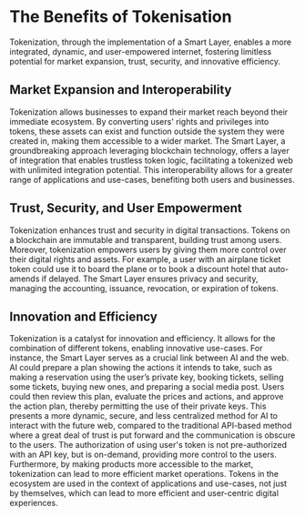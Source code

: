# The Benefits of Tokenisation

Tokenization, through the implementation of a Smart Layer, enables a more integrated, dynamic, and user-empowered internet, fostering limitless potential for market expansion, trust, security, and innovative efficiency.

## Market Expansion and Interoperability

Tokenization allows businesses to expand their market reach beyond their immediate ecosystem. By converting users' rights and privileges into tokens, these assets can exist and function outside the system they were created in, making them accessible to a wider market. The Smart Layer, a groundbreaking approach leveraging blockchain technology, offers a layer of integration that enables trustless token logic, facilitating a tokenized web with unlimited integration potential. This interoperability allows for a greater range of applications and use-cases, benefiting both users and businesses.

## Trust, Security, and User Empowerment

Tokenization enhances trust and security in digital transactions. Tokens on a blockchain are immutable and transparent, building trust among users. Moreover, tokenization empowers users by giving them more control over their digital rights and assets. For example, a user with an airplane ticket token could use it to board the plane or to book a discount hotel that auto-amends if delayed. The Smart Layer ensures privacy and security, managing the accounting, issuance, revocation, or expiration of tokens.

## Innovation and Efficiency

Tokenization is a catalyst for innovation and efficiency. It allows for the combination of different tokens, enabling innovative use-cases. For instance, the Smart Layer serves as a crucial link between AI and the web. AI could prepare a plan showing the actions it intends to take, such as making a reservation using the user’s private key, booking tickets, selling some tickets, buying new ones, and preparing a social media post. Users could then review this plan, evaluate the prices and actions, and approve the action plan, thereby permitting the use of their private keys. This presents a more dynamic, secure, and less centralized method for AI to interact with the future web, compared to the traditional API-based method where a great deal of trust is put forward and the communication is obscure to the users. The authorization of using user's token is not pre-authorized with an API key, but is on-demand, providing more control to the users. Furthermore, by making products more accessible to the market, tokenization can lead to more efficient market operations. Tokens in the ecosystem are used in the context of applications and use-cases, not just by themselves, which can lead to more efficient and user-centric digital experiences.
